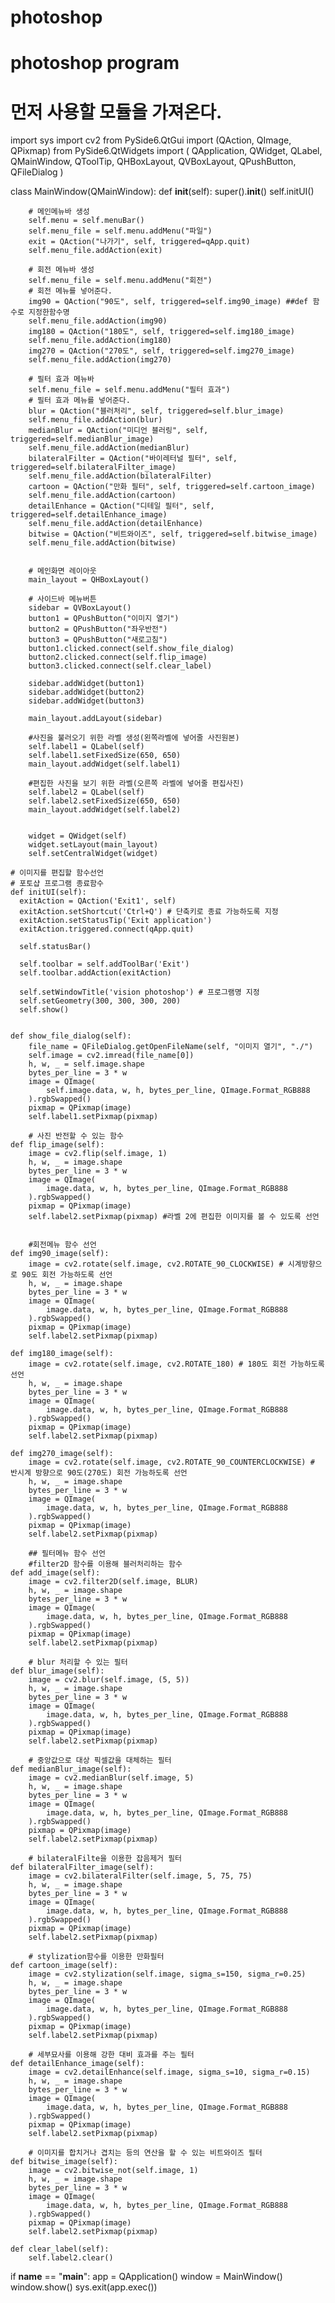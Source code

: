 # photoshop
# photoshop program

# 먼저 사용할 모듈을 가져온다.
import sys
import cv2
from PySide6.QtGui import (QAction, QImage, QPixmap)
from PySide6.QtWidgets import (
    QApplication, QWidget, QLabel, QMainWindow, QToolTip, 
    QHBoxLayout, QVBoxLayout, QPushButton, QFileDialog
)


class MainWindow(QMainWindow):
    def __init__(self):
        super().__init__()
        self.initUI()
    

        # 메인메뉴바 생성
        self.menu = self.menuBar()
        self.menu_file = self.menu.addMenu("파일")
        exit = QAction("나가기", self, triggered=qApp.quit)
        self.menu_file.addAction(exit)
        
        # 회전 메뉴바 생성
        self.menu_file = self.menu.addMenu("회전")
        # 회전 메뉴를 넣어준다.
        img90 = QAction("90도", self, triggered=self.img90_image) ##def 함수로 지정한함수명
        self.menu_file.addAction(img90)
        img180 = QAction("180도", self, triggered=self.img180_image)
        self.menu_file.addAction(img180)
        img270 = QAction("270도", self, triggered=self.img270_image)
        self.menu_file.addAction(img270)

        # 필터 효과 메뉴바 
        self.menu_file = self.menu.addMenu("필터 효과")
        # 필터 효과 메뉴를 넣어준다.
        blur = QAction("블러처리", self, triggered=self.blur_image)
        self.menu_file.addAction(blur)
        medianBlur = QAction("미디언 블러링", self, triggered=self.medianBlur_image)
        self.menu_file.addAction(medianBlur)
        bilateralFilter = QAction("바이레터널 필터", self, triggered=self.bilateralFilter_image)
        self.menu_file.addAction(bilateralFilter)
        cartoon = QAction("만화 필터", self, triggered=self.cartoon_image)
        self.menu_file.addAction(cartoon)
        detailEnhance = QAction("디테일 필터", self, triggered=self.detailEnhance_image)
        self.menu_file.addAction(detailEnhance)
        bitwise = QAction("비트와이즈", self, triggered=self.bitwise_image)
        self.menu_file.addAction(bitwise)


        # 메인화면 레이아웃
        main_layout = QHBoxLayout()

        # 사이드바 메뉴버튼
        sidebar = QVBoxLayout()
        button1 = QPushButton("이미지 열기")
        button2 = QPushButton("좌우반전")
        button3 = QPushButton("새로고침")      
        button1.clicked.connect(self.show_file_dialog)
        button2.clicked.connect(self.flip_image)
        button3.clicked.connect(self.clear_label)     

        sidebar.addWidget(button1)
        sidebar.addWidget(button2)
        sidebar.addWidget(button3)

        main_layout.addLayout(sidebar)

        #사진을 불러오기 위한 라벨 생성(왼쪽라벨에 넣어줄 사진원본)
        self.label1 = QLabel(self)
        self.label1.setFixedSize(650, 650)
        main_layout.addWidget(self.label1)

        #편집한 사진을 보기 위한 라벨(오른쪽 라벨에 넣어줄 편집사진)
        self.label2 = QLabel(self)
        self.label2.setFixedSize(650, 650)
        main_layout.addWidget(self.label2)       


        widget = QWidget(self)
        widget.setLayout(main_layout)
        self.setCentralWidget(widget)
    
    # 이미지를 편집할 함수선언
    # 포토샵 프로그램 종료함수
    def initUI(self):
      exitAction = QAction('Exit1', self)
      exitAction.setShortcut('Ctrl+Q') # 단축키로 종료 가능하도록 지정
      exitAction.setStatusTip('Exit application')
      exitAction.triggered.connect(qApp.quit)

      self.statusBar()

      self.toolbar = self.addToolBar('Exit')
      self.toolbar.addAction(exitAction)

      self.setWindowTitle('vision photoshop') # 프로그램명 지정
      self.setGeometry(300, 300, 300, 200)
      self.show()
    
    
    def show_file_dialog(self):
        file_name = QFileDialog.getOpenFileName(self, "이미지 열기", "./")
        self.image = cv2.imread(file_name[0])
        h, w, _ = self.image.shape
        bytes_per_line = 3 * w
        image = QImage(
            self.image.data, w, h, bytes_per_line, QImage.Format_RGB888
        ).rgbSwapped()
        pixmap = QPixmap(image)
        self.label1.setPixmap(pixmap)
        
        # 사진 반전할 수 있는 함수
    def flip_image(self):
        image = cv2.flip(self.image, 1)
        h, w, _ = image.shape
        bytes_per_line = 3 * w
        image = QImage(
            image.data, w, h, bytes_per_line, QImage.Format_RGB888
        ).rgbSwapped()
        pixmap = QPixmap(image)
        self.label2.setPixmap(pixmap) #라벨 2에 편집한 이미지를 볼 수 있도록 선언


        #회전메뉴 함수 선언
    def img90_image(self):
        image = cv2.rotate(self.image, cv2.ROTATE_90_CLOCKWISE) # 시계방향으로 90도 회전 가능하도록 선언
        h, w, _ = image.shape
        bytes_per_line = 3 * w
        image = QImage(
            image.data, w, h, bytes_per_line, QImage.Format_RGB888
        ).rgbSwapped()
        pixmap = QPixmap(image)
        self.label2.setPixmap(pixmap)    

    def img180_image(self):
        image = cv2.rotate(self.image, cv2.ROTATE_180) # 180도 회전 가능하도록 선언
        h, w, _ = image.shape
        bytes_per_line = 3 * w
        image = QImage(
            image.data, w, h, bytes_per_line, QImage.Format_RGB888
        ).rgbSwapped()
        pixmap = QPixmap(image)
        self.label2.setPixmap(pixmap)  

    def img270_image(self):
        image = cv2.rotate(self.image, cv2.ROTATE_90_COUNTERCLOCKWISE) # 반시계 방향으로 90도(270도) 회전 가능하도록 선언
        h, w, _ = image.shape
        bytes_per_line = 3 * w
        image = QImage(
            image.data, w, h, bytes_per_line, QImage.Format_RGB888
        ).rgbSwapped()
        pixmap = QPixmap(image)
        self.label2.setPixmap(pixmap)  

        ## 필터메뉴 함수 선언
        #filter2D 함수를 이용해 블러처리하는 함수
    def add_image(self):
        image = cv2.filter2D(self.image, BLUR)
        h, w, _ = image.shape
        bytes_per_line = 3 * w
        image = QImage(
            image.data, w, h, bytes_per_line, QImage.Format_RGB888
        ).rgbSwapped()
        pixmap = QPixmap(image)
        self.label2.setPixmap(pixmap) 

        # blur 처리할 수 있는 필터
    def blur_image(self):
        image = cv2.blur(self.image, (5, 5))
        h, w, _ = image.shape
        bytes_per_line = 3 * w
        image = QImage(
            image.data, w, h, bytes_per_line, QImage.Format_RGB888
        ).rgbSwapped()
        pixmap = QPixmap(image)
        self.label2.setPixmap(pixmap)  
        
        # 중앙값으로 대상 픽셀값을 대체하는 필터
    def medianBlur_image(self):
        image = cv2.medianBlur(self.image, 5)
        h, w, _ = image.shape
        bytes_per_line = 3 * w
        image = QImage(
            image.data, w, h, bytes_per_line, QImage.Format_RGB888
        ).rgbSwapped()
        pixmap = QPixmap(image)
        self.label2.setPixmap(pixmap) 

        # bilateralFilte을 이용한 잡음제거 필터
    def bilateralFilter_image(self):
        image = cv2.bilateralFilter(self.image, 5, 75, 75)
        h, w, _ = image.shape
        bytes_per_line = 3 * w
        image = QImage(
            image.data, w, h, bytes_per_line, QImage.Format_RGB888
        ).rgbSwapped()
        pixmap = QPixmap(image)
        self.label2.setPixmap(pixmap) 

        # stylization함수를 이용한 만화필터
    def cartoon_image(self):
        image = cv2.stylization(self.image, sigma_s=150, sigma_r=0.25)
        h, w, _ = image.shape
        bytes_per_line = 3 * w
        image = QImage(
            image.data, w, h, bytes_per_line, QImage.Format_RGB888
        ).rgbSwapped()
        pixmap = QPixmap(image)
        self.label2.setPixmap(pixmap) 
        
        # 세부묘사를 이용해 강한 대비 효과를 주는 필터
    def detailEnhance_image(self):
        image = cv2.detailEnhance(self.image, sigma_s=10, sigma_r=0.15)
        h, w, _ = image.shape
        bytes_per_line = 3 * w
        image = QImage(
            image.data, w, h, bytes_per_line, QImage.Format_RGB888
        ).rgbSwapped()
        pixmap = QPixmap(image)
        self.label2.setPixmap(pixmap)

        # 이미지를 합치거나 겹치는 등의 연산을 할 수 있는 비트와이즈 필터
    def bitwise_image(self):
        image = cv2.bitwise_not(self.image, 1)
        h, w, _ = image.shape
        bytes_per_line = 3 * w
        image = QImage(
            image.data, w, h, bytes_per_line, QImage.Format_RGB888
        ).rgbSwapped()
        pixmap = QPixmap(image)
        self.label2.setPixmap(pixmap)

    def clear_label(self):
        self.label2.clear()




if __name__ == "__main__":
    app = QApplication()
    window = MainWindow()
    window.show()
    sys.exit(app.exec())

